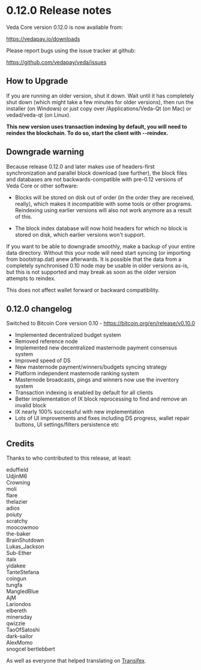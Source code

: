 0.12.0 Release notes
====================


Veda Core version 0.12.0 is now available from:

  https://vedapay.io/downloads

Please report bugs using the issue tracker at github:

  https://github.com/vedapay/veda/issues


How to Upgrade
--------------

If you are running an older version, shut it down. Wait until it has completely
shut down (which might take a few minutes for older versions), then run the
installer (on Windows) or just copy over /Applications/Veda-Qt (on Mac) or
vedad/veda-qt (on Linux).

**This new version uses transaction indexing by default, you will need to reindex 
the blockchain. To do so, start the client with --reindex.**


Downgrade warning
------------------

Because release 0.12.0 and later makes use of headers-first synchronization and
parallel block download (see further), the block files and databases are not
backwards-compatible with pre-0.12 versions of Veda Core or other software:

* Blocks will be stored on disk out of order (in the order they are
received, really), which makes it incompatible with some tools or
other programs. Reindexing using earlier versions will also not work
anymore as a result of this.

* The block index database will now hold headers for which no block is
stored on disk, which earlier versions won't support.

If you want to be able to downgrade smoothly, make a backup of your entire data
directory. Without this your node will need start syncing (or importing from
bootstrap.dat) anew afterwards. It is possible that the data from a completely
synchronised 0.10 node may be usable in older versions as-is, but this is not
supported and may break as soon as the older version attempts to reindex.

This does not affect wallet forward or backward compatibility.


0.12.0 changelog
----------------

Switched to Bitcoin Core version 0.10 - https://bitcoin.org/en/release/v0.10.0
- Implemented decentralized budget system 
- Removed reference node
- Implemented new decentralized masternode payment consensus system
- Improved speed of DS
- New masternode payment/winners/budgets syncing strategy
- Platform independent masternode ranking system
- Masternode broadcasts, pings and winners now use the inventory system
- Transaction indexing is enabled by default for all clients
- Better implementation of IX block reprocessing to find and remove an invalid block
- IX nearly 100% successful with new implementation
- Lots of UI improvements and fixes including DS progress, wallet repair buttons, UI settings/filters persistence etc


Credits
--------

Thanks to who contributed to this release, at least:

eduffield  
UdjinM6  
Crowning  
moli  
flare  
thelazier  
adios  
poiuty  
scratchy  
moocowmoo  
the-baker  
BrainShutdown  
Lukas_Jackson  
Sub-Ether  
italx  
yidakee  
TanteStefana  
coingun  
tungfa  
MangledBlue  
AjM  
Lariondos  
elbereth  
minersday  
qwizzie  
TaoOfSatoshi  
dark-sailor  
AlexMomo  
snogcel
bertlebbert

As well as everyone that helped translating on [Transifex](https://www.transifex.com/projects/p/veda/).
